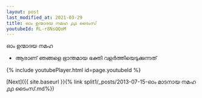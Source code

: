 ```yaml
---
layout: post
last_modified_at: 2021-03-29
title: ഓം ഉന്മാദയ നമഹ ൧൧ ടൈംസ്
youtubeId: RL-r8NsQQoM
---
```

 
 
 ഓം ഉന്മാദയ നമഹ 
 
 -  ആരാണ് ഞങ്ങളെ ഭ്രാന്തമായ ഭക്തി വളർത്തിയെടുക്കുന്നത് 
 
  
 
  
 
 
 
 
 
 


{% include youtubePlayer.html id=page.youtubeId %}
 
[Next]({{ site.baseurl }}{% link  split1/_posts/2013-07-15-ഓം മാടനായ നമഹ ൧൧ ടൈംസ്.md%})
 
